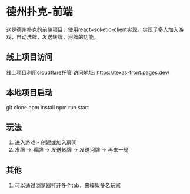 # 德州扑克-前端

这是德州扑克的前端项目，使用react+soketio-client实现。实现了多人加入游戏，自动洗牌，发送转牌，河牌的功能。

## 线上项目访问
线上项目利用cloudflare托管
访问地址: https://texas-front.pages.dev/

## 本地项目启动
git clone 
npm install
npm run start

## 玩法
1. 进入游戏 - 创建或加入房间  
2. 发牌 -> 看牌 -> 发送转牌 -> 发送河牌  ->  再来一局

## 其他
1. 可以通过浏览器打开多个tab，来模拟多名玩家
   

